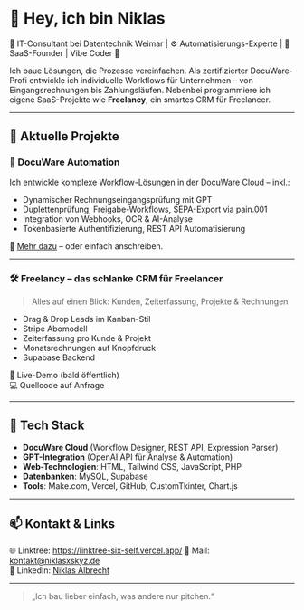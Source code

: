 # 👋 Hey, ich bin Niklas

🎯 IT-Consultant bei Datentechnik Weimar | ⚙️ Automatisierungs-Experte | 🧠 SaaS-Founder | Vibe Coder 🤖 

Ich baue Lösungen, die Prozesse vereinfachen. Als zertifizierter DocuWare-Profi entwickle ich individuelle Workflows für Unternehmen – von Eingangsrechnungen bis Zahlungsläufen. Nebenbei programmiere ich eigene SaaS-Projekte wie **Freelancy**, ein smartes CRM für Freelancer.

---

## 🚀 Aktuelle Projekte

### 🧾 DocuWare Automation
Ich entwickle komplexe Workflow-Lösungen in der DocuWare Cloud – inkl.:
- Dynamischer Rechnungseingangsprüfung mit GPT
- Duplettenprüfung, Freigabe-Workflows, SEPA-Export via pain.001
- Integration von Webhooks, OCR & AI-Analyse
- Tokenbasierte Authentifizierung, REST API Automatisierung

🔗 [Mehr dazu](https://linktree-six-self.vercel.app/) – oder einfach anschreiben.

---

### 🛠️ Freelancy – das schlanke CRM für Freelancer  
> Alles auf einen Blick: Kunden, Zeiterfassung, Projekte & Rechnungen

- Drag & Drop Leads im Kanban-Stil
- Stripe Abomodell  
- Zeiterfassung pro Kunde & Projekt  
- Monatsrechnungen auf Knopfdruck  
- Supabase Backend

🧪 Live-Demo (bald öffentlich)  
💻 Quellcode auf Anfrage

---

## 🧩 Tech Stack
- **DocuWare Cloud** (Workflow Designer, REST API, Expression Parser)
- **GPT-Integration** (OpenAI API für Analyse & Automation)
- **Web-Technologien**: HTML, Tailwind CSS, JavaScript, PHP
- **Datenbanken**: MySQL, Supabase
- **Tools**: Make.com, Vercel, GitHub, CustomTkinter, Chart.js

---

## 📫 Kontakt & Links

🌐 Linktree: https://linktree-six-self.vercel.app/
📧 Mail: kontakt@niklasxskyz.de  
🔗 LinkedIn: [Niklas Albrecht](https://www.linkedin.com/in/niklas-albrecht-471408266/)  

---

> „Ich bau lieber einfach, was andere nur pitchen.“

